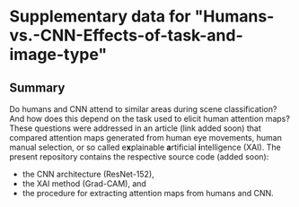 # Supplementary data for "Humans-vs.-CNN-Effects-of-task-and-image-type"


## Summary

Do humans and CNN attend to similar areas during scene classification? And how does this depend on the task used to elicit human attention maps? These questions were addressed in an article (link added soon) that compared attention maps generated from human eye movements, human manual selection, or so called e**x**plainable **a**rtificial **i**ntelligence (XAI). The present repository contains the respective source code (added soon):

- the CNN architecture (ResNet-152),
- the XAI method (Grad-CAM), and
- the procedure for extracting attention maps from humans and CNN. 



